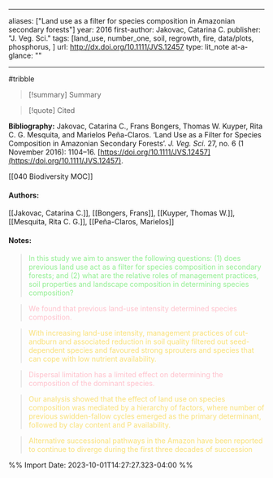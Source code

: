   
---
aliases: ["Land use as a filter for species composition in Amazonian secondary forests"] 
year: 2016 
first-author: Jakovac, Catarina C.
publisher: "J. Veg. Sci." 
tags: [land_use, number_one, soil, regrowth, fire, data/plots, phosphorus, ]
url: http://dx.doi.org/10.1111/JVS.12457 
type: lit_note
at-a-glance: ""

--- 
#tribble
>[!summary] Summary

>[!quote] Cited

**Bibliography:** Jakovac, Catarina C., Frans Bongers, Thomas W. Kuyper, Rita C. G. Mesquita, and Marielos Peña-Claros. ‘Land Use as a Filter for Species Composition in Amazonian Secondary Forests’. _J. Veg. Sci._ 27, no. 6 (1 November 2016): 1104–16. [https://doi.org/10.1111/JVS.12457](https://doi.org/10.1111/JVS.12457). 

  [[040 Biodiversity MOC]]     
#### Authors:
[[Jakovac, Catarina C.]], [[Bongers, Frans]], [[Kuyper, Thomas W.]], [[Mesquita, Rita C. G.]], [[Peña-Claros, Marielos]]
#### Notes:
 
> <span style="color: #90EE90">In this study we aim to answer the following questions: (1) does previous land use act as a filter for species composition in secondary forests; and (2) what are the relative roles of management practices, soil properties and landscape composition in determining species composition?</span> 

  

> <span style="color: #FFC0CB">We found that previous land-use intensity determined species composition.</span>

 

 > <span style="color: #F9E076">With increasing land-use intensity, management practices of cut-andburn and associated reduction in soil quality filtered out seed-dependent species and favoured strong sprouters and species that can cope with low nutrient availability.</span>

  

> <span style="color: #FFC0CB">Dispersal limitation has a limited effect on determining the composition of the dominant species.</span>

 

 > <span style="color: #F9E076">Our analysis showed that the effect of land use on species composition was mediated by a hierarchy of factors, where number of previous swidden-fallow cycles emerged as the primary determinant, followed by clay content and P availability.</span>

 

 > <span style="color: #F9E076">Alternative successional pathways in the Amazon have been reported to continue to diverge during the first three decades of succession</span>

 

%% Import Date: 2023-10-01T14:27:27.323-04:00 %%
